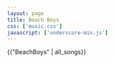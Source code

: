 ```yaml
---
layout: page
title: Beach Boys
css: ['music.css']
javascript: ['underscore-min.js']
---
```


{{"BeachBoys" | all_songs}}



<!--
  {% capture directory %}
      {% assign path = post.path | remove_first:'_posts/' | split:'/' %}
      {% for folder in path %}
          {% unless forloop.last %}
              {{ folder }}/
          {% endunless %}
      {% endfor %}
  {% endcapture %}
  Directory: {{directory}}
-->

